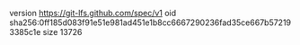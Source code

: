 version https://git-lfs.github.com/spec/v1
oid sha256:0ff185d083f91e51e981ad451e1b8cc6667290236fad35ce667b572193385c1e
size 13726

